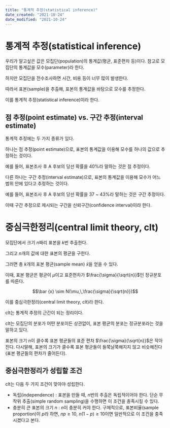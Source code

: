 ```yaml
---
title: "통계적 추정(statistical inference)"
date_created: "2021-10-24"
date_modified: "2021-10-24"
---
```


# 통계적 추정(statistical inference)

우리가 알고싶은 값은 모집단(population)의 통계값(평균, 표준편차 등)이다. 참고로 모집단의 통계값을 모수(parameter)라 한다.

하지만 모집단을 전수조사하면 시간, 비용 등이 너무 많이 발생한다.

따라서 표본(sample)을 추출해, 표본의 통계값을 바탕으로 모수를 추정한다.

이를 통계적 추정(statistical inference)이라 한다.

## 점 추정(point estimate) vs. 구간 추정(interval estimate)

통계적 추정에는 두 가지 종류가 있다.

하나는 점 추정(point estimate)으로, 표본의 통계값을 이용해 모수를 하나의 값으로 추정하는 것이다.

예를 들어, 표본조사 후 A 후보의 당선 확률을 40%라 말하는 것은 점 추정이다.

다른 하나는 구간 추정(interval estimate)으로, 표본의 통계값을 이용해 모수가 어느 범위 안에 있다고 추정하는 것이다.

예를 들어, 표본조사 후 A 후보의 당선 확률을 37 ~ 43%라 말하는 것은 구간 추정이다.

이때 구간 추정으로 제시되는 구간을 신뢰구간(confidence interval)이라 한다.

# 중심극한정리(central limit theory, clt)

모집단에서 크기 $n$짜리 표본을 $k$번 추출한다.

그리고 $n$개의 값에 대한 표본의 평균을 구한다.

그러면 총 $k$개의 표본 평균(sample mean) $\bar{x}$을 얻을 수 있다.

이때, 표본 평균은 평균이 $\mu$이고 표준편차가 $\frac{\sigma}{\sqrt{n}}$인 정규분포를 따른다.

$$\bar {x} \sim N(\mu,\,\frac{\sigma}{\sqrt{n}})$$

이를 중심극한정리(central limit theory, clt)라 한다.

clt는 통계적 추정의 근간이 되는 정리이다.

clt는 모집단의 분포가 어떤 분포이든 상관없이, 표본 평균의 분포는 정규분포라는 것을 말하고 있다.

표본의 크기 $n$이 클수록 표본 평균들의 표준 편차 $\frac{\sigma}{\sqrt{n}}$은 작아진다. 다시말해, 표본의 크기가 클수록 표본 평균들이 들쭉날쭉해지지 않고 비슷해진다(표본 평균들의 편차가 줄어든다).

## 중심극한정리가 성립할 조건

clt는 다음 두 가지 조건이 맞아야 성립한다.

- 독립(independence) : 표본을 만들 때, $n$번의 추출은 독립적이어야 한다. 단순 무작위 추출(simple random sampling)을 수행하면 이 조건을 충족시킬 수 있다.
- 충분히 큰 표본의 크기 $n$ : $n$이 충분히 커야 한다. 구체적으로, 표본비율(sample proportion)이 $p$라 하면, $np \ge 10$, $n(1-p) \ge 10$이면 일반적으로 이 조건을 충족시켰다고 본다.